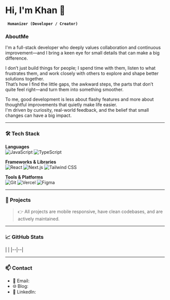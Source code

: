 # Hi, I'm Khan 👋

**` Humanizer (Developer / Creator)`**

### AboutMe
I'm a full-stack developer who deeply values collaboration and continuous improvement—and I bring a keen eye for small details that can make a big difference.

I don’t just build things for people; I spend time with them, listen to what frustrates them, and work closely with others to explore and shape better solutions together.  
That’s how I find the little gaps, the awkward steps, the parts that don’t quite feel right—and turn them into something smoother.

To me, good development is less about flashy features and more about thoughtful improvements that quietly make life easier.  
I'm driven by curiosity, real-world feedback, and the belief that small changes can have a big impact.


---

### 🛠 Tech Stack

**Languages**  
![JavaScript](https://img.shields.io/badge/JavaScript-F7DF1E?logo=javascript&logoColor=black)
![TypeScript](https://img.shields.io/badge/TypeScript-3178C6?logo=typescript&logoColor=white)

**Frameworks & Libraries**  
![React](https://img.shields.io/badge/React-61DAFB?logo=react&logoColor=black)
![Next.js](https://img.shields.io/badge/Next.js-000?logo=next.js)
![Tailwind CSS](https://img.shields.io/badge/TailwindCSS-38B2AC?logo=tailwind-css&logoColor=white)

**Tools & Platforms**  
![Git](https://img.shields.io/badge/Git-F05032?logo=git&logoColor=white)
![Vercel](https://img.shields.io/badge/Vercel-000?logo=vercel)
![Figma](https://img.shields.io/badge/Figma-F24E1E?logo=figma&logoColor=white)

---

### 🌱 Projects


> 👉 All projects are mobile responsive, have clean codebases, and are actively maintained.

---

### 📈 GitHub Stats

| |
|--|--|

---

### 📫 Contact

- 📧 Email: 
- 🌐 Blog: 
- 💼 LinkedIn:

